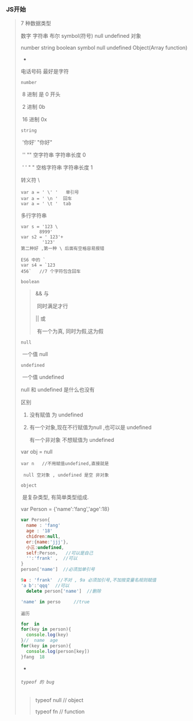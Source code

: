 ### JS开始

> 7 种数据类型
>
>    数字  字符串  布尔  symbol(符号)  null  undefined  对象
>
> number string  boolean   symbol  null   undefined  Object(Array function)
>
> -
>
> 电话号码 最好是字符   
>
> `number `
>
> ​	8 进制 是 0 开头
>
> ​	2 进制 0b  
>
> ​	16 进制  0x
>
> `string`
>
> ​	'你好'   "你好"   
>
> ​	''  ""   空字符串    字符串长度 0
>
> ​	' '   " "   空格字符串    字符串长度 1
>
> 转义符 \
>
>  ```
> var a = ' \' '   单引号
> var a = ' \n '  回车
> var a = ' \t '  tab 
>  ```
>
> 多行字符串 
>
>    ```
>  var s = '123 \
>           8999'
>  var s2 = ' 123'+
>            '123'
>   第二种好 ,第一种 \ 后面有空格容易报错
>   
>   ES6 中的 ` 
>   var s4 = `123
>   456`   //7 个字符包含回车
>    ```
>
> `boolean`
>
> > && 与
> >
> > ​	同时满足才行    
> >
> > || 或  
> >
> > ​	有一个为真, 同时为假,这为假
>
> `null`
>
> ​     一个值 null
>
> `undefined`
>
> ​     一个值 undefined
>
> null 和 undefined  是什么也没有
>
>   区别 
>
> 1. 没有赋值 为 undefined
>
> 2.  有一个对象,现在不行赋值为null ,也可以是 undefined
>
>      有一个非对象 不想赋值为 undefined
>
>    var obj  = null
>
>     var n   //不用赋值undefined,直接就是  
>
>      null 空对象 , undefined 是空 非对象
>
> `object `
>
> ​    是复杂类型,  有简单类型组成.
>
> var Person = {'name':'fang','age':18}
>
> ```js
> var Person{
>   name : 'fang'
>   age : '18'
>   chidren:null,
>   er:{name:'jjj'},
>   小三:undefined,
>   self:Person,   //可以是自己
>   '':'frank' ,  //可以 
> }
> person['name']  //必须加单引号
> 
> 9a : 'frank'  //不对 , 9a 必须加引号,不加按变量名规则赋值
> 'a b':'qqq'  //可以
>   delete person['name']  //删除
> ```
>
> ```js
> 'name' in perso     //true
> ```
>
> `遍历`
>
> ```js
> for  in
> for(key in person){
>   console.log(key)
> }//  name  age
> for(key in person){
>   console.log(person[key])
> }fang  18
> ```
>
> -
>
> ###### `typeof 的 bug`
>
> > typeof null   // object
> >
> > typeof  fn  // function







